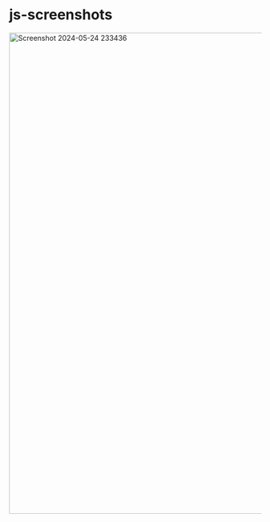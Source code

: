 # js-screenshots
<img width="960" alt="Screenshot 2024-05-24 233436" src="https://github.com/Shaheerkhan23/js-screenshots/assets/162550259/71de22b3-1f68-4f58-8c0e-13d68fd47b79">

